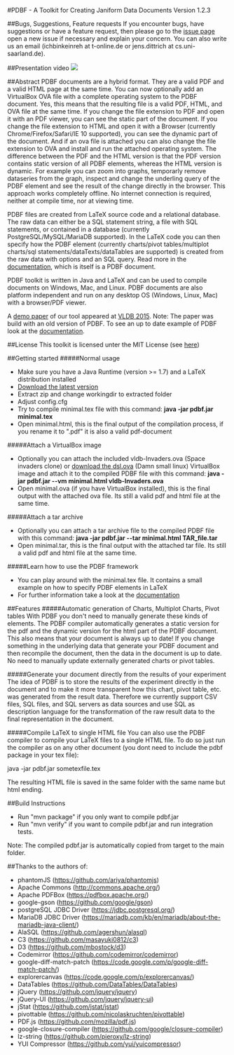 #PDBF - A Toolkit for Creating Janiform Data Documents
Version 1.2.3

##Bugs, Suggestions, Feature requests
If you encounter bugs, have suggestions or have a feature request, then please go to the [issue page](https://github.com/uds-datalab/PDBF/issues) open a new issue if necessary and explain your concern.
You can also write us an email (ichbinkeinreh at t-online.de or jens.dittrich at cs.uni-saarland.de).

##Presentation video
<a href="https://www.youtube.com/watch?v=f4iKwdERXhI" target="_blank" title="PDBF presentation"><img src="http://img.youtube.com/vi/f4iKwdERXhI/0.jpg" /></a>

##Abstract
PDBF documents are a hybrid format. They are a valid PDF and a valid HTML page at the same time. You can now optionally add an VirtualBox OVA file with a complete operating system to the PDBF document. Yes, this means that the resulting file is a valid PDF, HTML, and OVA file at the same time. If you change the file extension to PDF and open it with an PDF viewer, you can see the static part of the document. If you change the file extension to HTML and open it with a Browser (currently Chrome/Firefox/Safari/IE 10 supported), you can see the dynamic part of the document. And if an ova file is attached you can also change the file extension to OVA and install and run the attached operating system.
The difference between the PDF and the HTML version is that the PDF version contains static version of all PDBF elements, whereas the HTML version is dynamic. For example you can zoom into graphs, temporarly remove dataseries from the graph, inspect and change the underling query of the PDBF element and see the result of the change directly in the browser.
This approach works completely offline. No internet connection is required, neither at compile time, nor at viewing time.

PDBF files are created from LaTeX source code and a relational database. The raw data can either be a SQL statement string, a file with SQL statements, or contained in a database (currently PostgreSQL/MySQL/MariaDB supported). In the LaTeX code you can then specify how the PDBF element (currently charts/pivot tables/multiplot charts/sql statements/dataTexts/dataTables are supported) is created from the raw data with options and an SQL query. Read more in the [documentation](http://uds-datalab.github.io/PDBF/), which is itself is a PDBF document.

PDBF toolkit is written in Java and LaTeX and can be used to compile documents on Windows, Mac, and Linux. PDBF documents are also platform independent and run on any desktop OS (Windows, Linux, Mac) with a browser/PDF viewer.

A [demo paper](https://infosys.uni-saarland.de/publications/p1972-dittrich.html) of our tool appeared at [VLDB 2015](http://www.vldb.org/2015/). 
Note: The paper was build with an old version of PDBF. To see an up to date example of PDBF look at the [documentation](http://uds-datalab.github.io/PDBF/).

##License
This toolkit is licensed unter the MIT License (see [here](https://github.com/uds-datalab/PDBF/blob/gh-pages/LICENSE.md))

##Getting started
#####Normal usage
* Make sure you have a Java Runtime (version >= 1.7) and a LaTeX distribution installed
* [Download the latest version](https://github.com/uds-datalab/PDBF/archive/gh-pages.zip)
* Extract zip and change workingdir to extracted folder
* Adjust config.cfg
* Try to compile minimal.tex file with this command: **java -jar pdbf.jar minimal.tex**
* Open minimal.html, this is the final output of the compilation process, if you rename it to ".pdf" it is also a valid pdf-document

#####Attach a VirtualBox image
* Optionally you can attach the included vldb-Invaders.ova (Space invaders clone) or [download the dsl.ova](https://github.com/uds-datalab/PDBF/releases/download/1.0.1/dsl.ova) (Damn small linux) VirtualBox image and attach it to the compiled PDBF file with this command: **java -jar pdbf.jar --vm minimal.html vldb-Invaders.ova**
* Open minimal.ova (if you have VirtualBox installed), this is the final output with the attached ova file. Its still a valid pdf and html file at the same time.

#####Attach a tar archive
* Optionally you can attach a tar archive file to the compiled PDBF file with this command: **java -jar pdbf.jar --tar minimal.html TAR_file.tar**
* Open minimal.tar, this is the final output with the attached tar file. Its still a valid pdf and html file at the same time.

#####Learn how to use the PDBF framework 
* You can play around with the minimal.tex file. It contains a small example on how to specify PDBF elements in LaTeX
* For further information take a look at the [documentation](http://uds-datalab.github.io/PDBF/)

##Features
#####Automatic generation of Charts, Multiplot Charts, Pivot tables
With PDBF you don't need to manually generate these kinds of elements. The PDBF compiler automatically generates a static version for the pdf and the dynamic version for the html part of the PDBF document. This also means that your document is always up to date! If you change something in the underlying data that generate your PDBF document and then recompile the document, then the data in the document is up to date. No need to manually update externally generated charts or pivot tables.

#####Generate your document directly from the results of your experiment
The idea of PDBF is to store the results of the experiment directly in the document and to make it more transparent how this chart, pivot table, etc. was generated from the result data. Therefore we currently support CSV files, SQL files, and SQL servers as data sources and use SQL as description language for the transformation of the raw result data to the final representation in the document.

#####Compile LaTeX to single HTML file
You can also use the PDBF compiler to compile your LaTeX files to a single HTML file.
To do so just run the compiler as on any other document (you dont need to include the pdbf package in your tex file):

java -jar pdbf.jar sometexfile.tex

The resulting HTML file is saved in the same folder with the same name but html ending.

##Build Instructions
* Run "mvn package" if you only want to compile pdbf.jar
* Run "mvn verify" if you want to compile pdbf.jar and run integration tests.

Note: The compiled pdbf.jar is automatically copied from target to the main folder.

##Thanks to the authors of:
* phantomJS (https://github.com/ariya/phantomjs)
* Apache Commons (http://commons.apache.org/)
* Apache PDFBox (https://pdfbox.apache.org/)
* google-gson (https://github.com/google/gson)
* postgreSQL JDBC Driver (https://jdbc.postgresql.org/)
* MariaDB JDBC Driver (https://mariadb.com/kb/en/mariadb/about-the-mariadb-java-client/)
* AlaSQL (https://github.com/agershun/alasql)
* C3 (https://github.com/masayuki0812/c3)
* D3 (https://github.com/mbostock/d3)
* Codemirror (https://github.com/codemirror/codemirror)
* google-diff-match-patch (https://code.google.com/p/google-diff-match-patch/)
* explorercanvas (https://code.google.com/p/explorercanvas/)
* DataTables (https://github.com/DataTables/DataTables)
* jQuery (https://github.com/jquery/jquery)
* jQuery-UI (https://github.com/jquery/jquery-ui)
* jStat (https://github.com/jstat/jstat)
* pivottable (https://github.com/nicolaskruchten/pivottable)
* PDF.js (https://github.com/mozilla/pdf.js)
* google-closure-compiler (https://github.com/google/closure-compiler)
* lz-string (https://github.com/pieroxy/lz-string)
* YUI Compressor (https://github.com/yui/yuicompressor)
